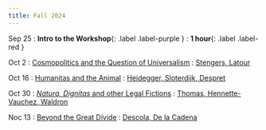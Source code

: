 ```yaml
---
title: Fall 2024
---
```


Sep 25
: **Intro to the Workshop**{: .label .label-purple }
: **1 hour**{: .label .label-red }

Oct 2
: [Cosmopolitics and the Question of Universalism](#)
  : [Stengers, Latour](#)

Oct 16
: [Humanitas and the Animal](#)
  : [Heidegger, Sloterdijk, Despret](#)

Oct 30
: [*Natura, Dignitas* and other Legal Fictions](#)
  : [Thomas, Hennette-Vauchez, Waldron](#)

Noc 13
: [Beyond the Great Divide](#)
  : [Descola, De la Cadena](#)
